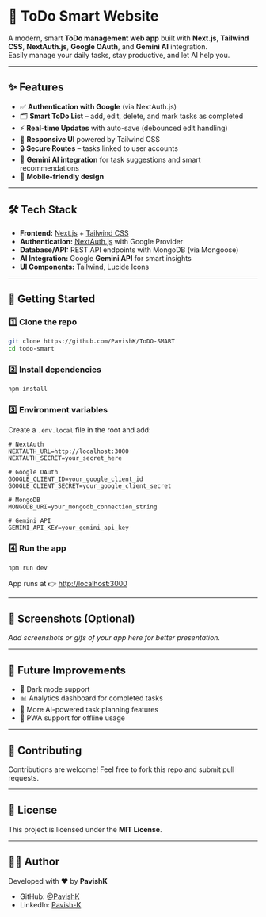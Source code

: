 # 📝 ToDo Smart Website

A modern, smart **ToDo management web app** built with **Next.js**, **Tailwind CSS**, **NextAuth.js**, **Google OAuth**, and **Gemini AI** integration.  
Easily manage your daily tasks, stay productive, and let AI help you.

---

## ✨ Features

- ✅ **Authentication with Google** (via NextAuth.js)  
- 🗂️ **Smart ToDo List** – add, edit, delete, and mark tasks as completed  
- ⚡ **Real-time Updates** with auto-save (debounced edit handling)  
- 🎨 **Responsive UI** powered by Tailwind CSS  
- 🔒 **Secure Routes** – tasks linked to user accounts  
- 🤖 **Gemini AI integration** for task suggestions and smart recommendations  
- 📱 **Mobile-friendly design**  

---

## 🛠️ Tech Stack

- **Frontend:** [Next.js](https://nextjs.org/) + [Tailwind CSS](https://tailwindcss.com/)  
- **Authentication:** [NextAuth.js](https://next-auth.js.org/) with Google Provider  
- **Database/API:** REST API endpoints with MongoDB (via Mongoose)  
- **AI Integration:** Google **Gemini API** for smart insights  
- **UI Components:** Tailwind, Lucide Icons  

---

## 🚀 Getting Started

### 1️⃣ Clone the repo
```bash
git clone https://github.com/PavishK/ToDO-SMART
cd todo-smart
````

### 2️⃣ Install dependencies

```bash
npm install
```

### 3️⃣ Environment variables

Create a `.env.local` file in the root and add:

```env
# NextAuth
NEXTAUTH_URL=http://localhost:3000
NEXTAUTH_SECRET=your_secret_here

# Google OAuth
GOOGLE_CLIENT_ID=your_google_client_id
GOOGLE_CLIENT_SECRET=your_google_client_secret

# MongoDB
MONGODB_URI=your_mongodb_connection_string

# Gemini API
GEMINI_API_KEY=your_gemini_api_key
```

### 4️⃣ Run the app

```bash
npm run dev
```

App runs at 👉 [http://localhost:3000](http://localhost:3000)

---

## 📸 Screenshots (Optional)

*Add screenshots or gifs of your app here for better presentation.*

---

## 🔮 Future Improvements

* 🌙 Dark mode support
* 📊 Analytics dashboard for completed tasks
* 🧠 More AI-powered task planning features
* 📱 PWA support for offline usage

---

## 🤝 Contributing

Contributions are welcome!
Feel free to fork this repo and submit pull requests.

---

## 📜 License

This project is licensed under the **MIT License**.

---

## 👨‍💻 Author

Developed with ❤️ by **PavishK**

* GitHub: [@PavishK](https://github.com/PavishK)
* LinkedIn: [Pavish-K](www.linkedin.com/in/pavish-k-12july2005)

```